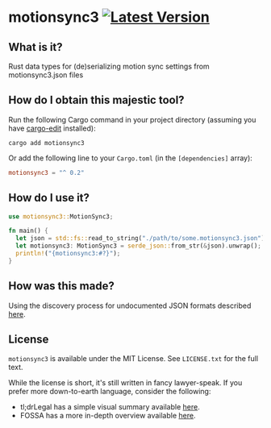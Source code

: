 # motionsync3 [![Latest Version]][crates.io]

[Latest Version]: https://img.shields.io/crates/v/motionsync3.svg
[crates.io]: https://crates.io/crates/motionsync3

## What is it?

Rust data types for (de)serializing motion sync settings from motionsync3.json files

## How do I obtain this majestic tool?

Run the following Cargo command in your project directory (assuming you have [cargo-edit](https://github.com/killercup/cargo-edit) installed):

```fish
cargo add motionsync3
```

Or add the following line to your `Cargo.toml` (in the `[dependencies]` array):

```toml
motionsync3 = "^ 0.2"
```

## How do I use it?

```rust
use motionsync3::MotionSync3;

fn main() {
  let json = std::fs::read_to_string("./path/to/some.motionsync3.json").unwrap();
  let motionsync3: MotionSync3 = serde_json::from_str(&json).unwrap();
  println!("{motionsync3:#?}");
}
```

## How was this made?

Using the discovery process for undocumented JSON formats described [here](https://gist.github.com/colstrom/44b30fdddc8b0a9bfb44b09972a68676).

## License

`motionsync3` is available under the MIT License. See `LICENSE.txt` for the full text.

While the license is short, it's still written in fancy lawyer-speak. If you
prefer more down-to-earth language, consider the following:

- tl;drLegal has a simple visual summary available [here](https://www.tldrlegal.com/license/mit-license).
- FOSSA has a more in-depth overview available [here](https://fossa.com/blog/open-source-licenses-101-mit-license/).
